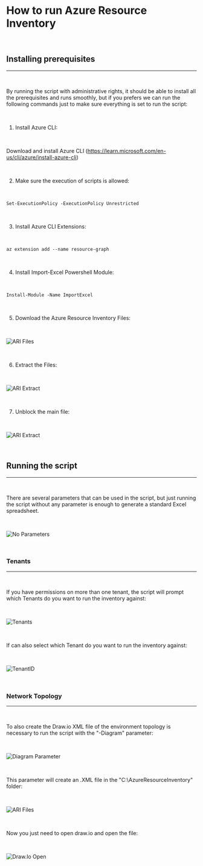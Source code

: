 # How to run Azure Resource Inventory

<br/>

## Installing prerequisites
---------------------

<br/>

By running the script with administrative rights, it should be able to install all the prerequisites and runs smoothly, but if you prefers we can run the following commands just to make sure everything is set to run the script:

<br/>

1) Install Azure CLI:

<br/>

Download and install Azure CLI (https://learn.microsoft.com/en-us/cli/azure/install-azure-cli)

<br/>

2) Make sure the execution of scripts is allowed:

<br/>

```
Set-ExecutionPolicy -ExecutionPolicy Unrestricted
```

<br/>

3) Install Azure CLI Extensions:

<br/>

```
az extension add --name resource-graph
```

<br/>

4) Install Import-Excel Powershell Module:

<br/>

```
Install-Module -Name ImportExcel
```

<br/>

5) Download the Azure Resource Inventory Files:

<br/>

![ARI Files](images/Download.png)

<br/>

6) Extract the Files:

<br/>

![ARI Extract](images/Extract.png)

<br/>

7) Unblock the main file:

<br/>

![ARI Extract](images/Unblock.png)

<br/>

## Running the script
---------------------

<br/>

There are several parameters that can be used in the script, but just running the script without any parameter is enough to generate a standard Excel spreadsheet.

<br/>

![No Parameters](images/DefaultARI.png)

<br/>

### Tenants
---------------------

<br/>

If you have permissions on more than one tenant, the script will prompt which Tenants do you want to run the inventory against:

<br/>

![Tenants](images/multitenant.png)

<br/>

If can also select which Tenant do you want to run the inventory against:

<br/>

![TenantID](images/tenantID.png)

<br/>

### Network Topology
---------------------

<br/>

To also create the Draw.io XML file of the environment topology is necessary to run the script with the "-Diagram" parameter:

<br/>

![Diagram Parameter](images/DiagramParameter.png)

<br/>

This parameter will create an .XML file in the "C:\AzureResourceInventory" folder:

<br/>

![ARI Files](images/ARIFiles.png)

<br/>

Now you just need to open draw.io and open the file:

<br/>

![Draw.Io Open](images/drawioopen.png)